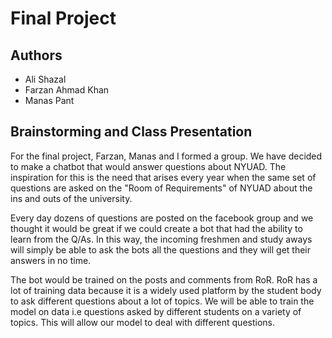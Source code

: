 # Final Project

## Authors
* Ali Shazal
* Farzan Ahmad Khan
* Manas Pant

## Brainstorming and Class Presentation

For the final project, Farzan, Manas and I formed a group. We have decided to make a chatbot that would answer questions about NYUAD. The inspiration for this is the need that arises every year when the same set of questions are asked on the "Room of Requirements" of NYUAD about the ins and outs of the university. 

Every day dozens of questions are posted on the facebook group and we thought it would be great if we could create a bot that had the ability to learn from the Q/As. In this way, the incoming freshmen and study aways will simply be able to ask the bots all the questions and they will get their answers in no time. 

The bot would be trained on the posts and comments from RoR. RoR has a lot of training data because it is a widely used platform by the student body to ask different questions about a lot of topics. We will be able to train the model on data i.e questions asked by different students on a variety of topics. This will allow our model to deal with different questions. 

